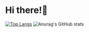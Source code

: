 # Hi there!👋
[![Top Langs](https://github-readme-stats.vercel.app/api/top-langs/?username=Er1c-Chen&layout=compact)](https://github.com/anuraghazra/github-readme-stats)
![Anurag's GitHub stats](https://github-readme-stats.vercel.app/api?username=Er1c-Chen&show_icons=true&theme=cobalt)
